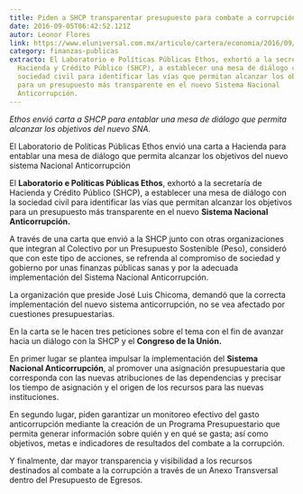 ```yaml
---
title: Piden a SHCP transparentar presupuesto para combate a corrupción
date: 2016-09-05T06:42:52.121Z
autor: Leonor Flores
link: https://www.eluniversal.com.mx/articulo/cartera/economia/2016/09/5/piden-shcp-transparentar-presupuesto-para-combate-corrupcion
category: finanzas-publicas
extracto: El Laboratorio e Políticas Públicas Ethos, exhortó a la secretaría de
  Hacienda y Crédito Público (SHCP), a establecer una mesa de diálogo con la
  sociedad civil para identificar las vías que permitan alcanzar los objetivos
  para un presupuesto más transparente en el nuevo Sistema Nacional
  Anticorrupción.
---
```

*Ethos envió carta a SHCP para entablar una mesa de diálogo que permita alcanzar los objetivos del nuevo SNA.*

El Laboratorio de Políticas Públicas Ethos envió una carta a Hacienda para entablar una mesa de diálogo que permita alcanzar los objetivos del nuevo sistema Nacional Anticorrupción

El **Laboratorio e Políticas Públicas Ethos**, exhortó a la secretaría de Hacienda y Crédito Público (SHCP), a establecer una mesa de diálogo con la sociedad civil para identificar las vías que permitan alcanzar los objetivos para un presupuesto más transparente en el nuevo **Sistema Nacional Anticorrupción.**

A través de una carta que envió a la SHCP junto con otras organizaciones que integran al Colectivo por un Presupuesto Sostenible (Peso), consideró que con este tipo de acciones, se refrenda al compromiso de sociedad y gobierno por unas finanzas públicas sanas y por la adecuada implementación del Sistema Nacional Anticorrupción.

La organización que preside José Luis Chicoma, demandó que la correcta implementación del nuevo sistema anticorrupción, no se vea afectado por cuestiones presupuestarias.

En la carta se le hacen tres peticiones sobre el tema con el fin de avanzar hacia un diálogo con la SHCP y el **Congreso de la Unión.**

En primer lugar se plantea impulsar la implementación del **Sistema Nacional Anticorrupción**, al promover una asignación presupuestaria que corresponda con las nuevas atribuciones de las dependencias y precisar los tiempo de asignación y el origen de los recursos para las nuevas instituciones.

En segundo lugar, piden garantizar un monitoreo efectivo del gasto anticorrupción mediante la creación de un Programa Presupuestario que permita generar información sobre quién y en qué se gasta; así como objetivos, metas e indicadores de resultados del combate a la corrupción.

Y finalmente, dar mayor transparencia y visibilidad a los recursos destinados al combate a la corrupción a través de un Anexo Transversal dentro del Presupuesto de Egresos.